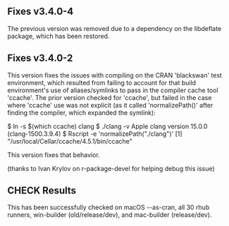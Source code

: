 ## Fixes v3.4.0-4

The previous version was removed due to a dependency on the libdeflate package, which has been restored. 

## Fixes v3.4.0-2

This version fixes the issues with compiling on the CRAN 'blackswan' test environment, which resulted from failing to account for that build environment's use of aliases/symlinks to pass in the compiler cache tool 'ccache'. The prior version checked for 'ccache', but failed in the case where 'ccache' use was not explicit (as it called 'normalizePath()' after finding the compiler, which expanded the symlink):

$ ln -s $(which ccache) clang
$ ./clang -v
Apple clang version 15.0.0 (clang-1500.3.9.4)
$ Rscript -e 'normalizePath("./clang")'
[1] "/usr/local/Cellar/ccache/4.5.1/bin/ccache"

This version fixes that behavior.

(thanks to Ivan Krylov on r-package-devel for helping debug this issue)

## CHECK Results

This has been successfully checked on macOS --as-cran, all 30 rhub runners, win-builder (old/release/dev), and mac-builder (release/dev).
